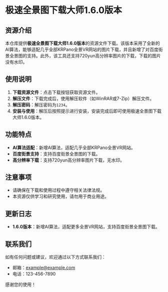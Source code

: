# 极速全景图下载大师1.6.0版本

## 资源介绍

本仓库提供**极速全景图下载大师1.6.0版本**的资源文件下载。该版本采用了全新的AI算法，能够适配几乎全部KRPano全景VR网站的图片下载，并且新增了对百度街景全景图的支持。此外，该工具还支持720yun高分辨率图片的下载，下载的图片没有水印。

## 使用说明

1. **下载资源文件**：点击下载按钮获取资源文件。
2. **解压文件**：下载完成后，使用解压软件（如WinRAR或7-Zip）解压文件。
3. **解压密码**：解压密码为`1234`。
4. **安装与使用**：解压后按照提示进行安装，安装完成后即可使用极速全景图下载大师1.6.0版本。

## 功能特点

- **AI算法适配**：新增AI算法，适配几乎全部KRPano全景VR网站。
- **百度街景支持**：支持百度街景全景图的下载。
- **高分辨率下载**：支持720yun高分辨率图片下载，无水印。

## 注意事项

- 请确保在下载和使用过程中遵守相关法律法规。
- 本资源仅供学习和研究使用，请勿用于商业用途。

## 更新日志

- **1.6.0版本**：新增AI算法，适配更多全景VR网站，支持百度街景全景图下载。

## 联系我们

如有任何问题或建议，欢迎通过以下方式联系我们：

- 邮箱：example@example.com
- 电话：123-456-7890

感谢您的使用！

